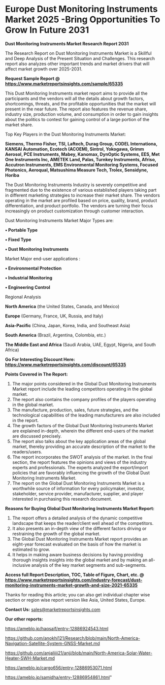 # Europe Dust Monitoring Instruments Market 2025 -Bring Opportunities To Grow In Future 2031

<strong>Dust Monitoring Instruments Market Research Report 2031</strong>

The Research Report on Dust Monitoring Instruments Market is a Skillful and Deep Analysis of the Present Situation and Challenges. This research report also analyzes other important trends and market drivers that will affect market growth over 2025-2031.

<strong>Request Sample Report @ <a href=https://www.marketreportsinsights.com/sample/65335>https://www.marketreportsinsights.com/sample/65335</a></strong>

This Dust Monitoring Instruments market report aims to provide all the participants and the vendors will all the details about growth factors, shortcomings, threats, and the profitable opportunities that the market will present in the near future. The report also features the revenue share, industry size, production volume, and consumption in order to gain insights about the politics to contest for gaining control of a large portion of the market share.

Top Key Players in the Dust Monitoring Instruments Market:

<strong>Siemens, Thermo Fisher, TSI, Laftech, Durag Group, CODEL Internationa, KANSAI Automation, Ecotech (ACOEM), Sintrol, Yokogawa, Grimm Aerosol, PCE Instruments, Mabey, Kanomax, DynOptic Systems, EES, Met One Instruments Inc, AMETEK Land, Palas, Turnkey Instruments, Afriso, Accutron Instruments, EMS Environmental Monitoring Systems, Focused Photonics, Aeroqual, Matsushima Measure Tech, Trolex, Sensidyne, Horiba</strong>

The Dust Monitoring Instruments Industry is severely competitive and fragmented due to the existence of various established players taking part in different marketing strategies to increase their market share. The vendors operating in the market are profiled based on price, quality, brand, product differentiation, and product portfolio. The vendors are turning their focus increasingly on product customization through customer interaction.

Dust Monitoring Instruments Market Major Types are:

<strong>• Portable Type

• Fixed Type

• Dust Monitoring Instruments</strong>

Market Major end-user applications :

<strong>• Environmental Protection

• Industrial Monitoring

• Engineering Control</strong>

Regional Analysis

</u><strong><b>North America</b></strong> (the United States, Canada, and Mexico)

<strong><b>Europe </b></strong>(Germany, France, UK, Russia, and Italy)

<strong><b>Asia-Pacific</b></strong> (China, Japan, Korea, India, and Southeast Asia)

<strong><b>South America</b></strong> (Brazil, Argentina, Colombia, etc.)

<strong><b>The Middle East and Africa</b></strong> (Saudi Arabia, UAE, Egypt, Nigeria, and South Africa)

<strong>Go For Interesting Discount Here: <a href=https://www.marketreportsinsights.com/discount/65335>https://www.marketreportsinsights.com/discount/65335</a></strong>

<strong>Points Covered in The Report:</strong>
<ol>
  <li>The major points considered in the Global Dust Monitoring Instruments Market report include the leading competitors operating in the global market.</li>
  <li>The report also contains the company profiles of the players operating in the global market.</li>
  <li>The manufacture, production, sales, future strategies, and the technological capabilities of the leading manufacturers are also included in the report.</li>
  <li>The growth factors of the Global Dust Monitoring Instruments Market are explained in-depth, wherein the different end-users of the market are discussed precisely.</li>
  <li>The report also talks about the key application areas of the global market, thereby providing an accurate description of the market to the readers/users.</li>
  <li>The report incorporates the SWOT analysis of the market. In the final section, the report features the opinions and views of the industry experts and professionals. The experts analyzed the export/import policies that are favorably influencing the growth of the Global Dust Monitoring Instruments Market.</li>
  <li>The report on the Global Dust Monitoring Instruments Market is a worthwhile source of information for every policymaker, investor, stakeholder, service provider, manufacturer, supplier, and player interested in purchasing this research document.</li>
</ol>
<strong>Reasons for Buying Global Dust Monitoring Instruments Market Report:</strong>

<ol>
  <li>The report offers a detailed analysis of the dynamic competitive landscape that keeps the reader/client well ahead of the competitors.</li>
  <li>It also presents an in-depth view of the different factors driving or restraining the growth of the global market.</li>
  <li>The Global Dust Monitoring Instruments Market report provides an eight-year forecast evaluated on the basis of how the market is estimated to grow.</li>
  <li>It helps in making aware business decisions by having providing thorough insights insights into the global market and by making an all-inclusive analysis of the key market segments and sub-segments.</li>
</ol>
<strong>Access full Report Description, TOC, Table of Figure, Chart, etc. @ <a href=https://www.marketreportsinsights.com/industry-forecast/dust-monitoring-instruments-market-growth-and-size-2021-65335>https://www.marketreportsinsights.com/industry-forecast/dust-monitoring-instruments-market-growth-and-size-2021-65335</a></strong>


Thanks for reading this article; you can also get individual chapter wise section or region wise report version like Asia, United States, Europe.

<strong>Contact Us:</strong>
sales@marketreportsinsights.com

<strong>Our other reports:</strong>

<a href=https://ameblo.jp/haqsaif/entry-12886924543.html>https://ameblo.jp/haqsaif/entry-12886924543.html</a>

<a href=https://github.com/anokhi121/Research/blob/main/North-America-Navigation-Satellite-System-GNSS-Market.md>https://github.com/anokhi121/Research/blob/main/North-America-Navigation-Satellite-System-GNSS-Market.md</a>

<a href=https://github.com/anjaliiii21/anjj/blob/main/North-America-Solar-Water-Heater-SWH-Market.md>https://github.com/anjaliiii21/anjj/blob/main/North-America-Solar-Water-Heater-SWH-Market.md</a>

<a href=https://ameblo.jp/cargo656/entry-12886953071.html>https://ameblo.jp/cargo656/entry-12886953071.html</a>

<a href=https://ameblo.jp/samidha/entry-12886954861.html>https://ameblo.jp/samidha/entry-12886954861.html</a>"
